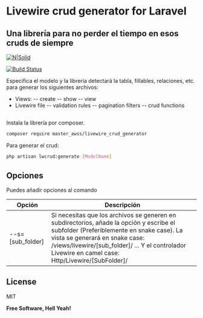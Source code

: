 # Livewire crud generator for Laravel
## Una librería para no perder el tiempo en esos cruds de siempre

[![N|Solid](https://cldup.com/dTxpPi9lDf.thumb.png)](https://nodesource.com/products/nsolid)

[![Build Status](https://travis-ci.org/joemccann/dillinger.svg?branch=master)](https://travis-ci.org/joemccann/dillinger)

Especifica el modelo y la librería detectará la tabla, fillables, relaciones, etc. para generar los siguientes archivos:

- Views:
-- create
-- show
-- view
- Livewire file
-- validation rules
-- pagination filters
-- crud functions


## 

Instala la librería por composer.

```sh
composer require master_awss/livewire_crud_generator
```

Para generar el crud:

```sh
php artisan lwcrud:generate [ModelName]
```

## Opciones

Puedes añadir opciones al comando

| Opción | Descripción |
| ------ | ------ |
| --s=[sub_folder] | Si necesitas que los archivos se generen en subdirectorios, añade la opción y escribe el subfolder (Preferiblemente en snake case). La vista se generará en snake case: /views/livewire/[sub_folder]/ ... Y el controlador Livewire en camel case: Http/Livewire/[SubFolder]/ |

## License

MIT

**Free Software, Hell Yeah!**

[//]: # (These are reference links used in the body of this note and get stripped out when the markdown processor does its job. There is no need to format nicely because it shouldn't be seen. Thanks SO - http://stackoverflow.com/questions/4823468/store-comments-in-markdown-syntax)

   [dill]: <https://github.com/joemccann/dillinger>
   [git-repo-url]: <https://github.com/joemccann/dillinger.git>
   [john gruber]: <http://daringfireball.net>
   [df1]: <http://daringfireball.net/projects/markdown/>
   [markdown-it]: <https://github.com/markdown-it/markdown-it>
   [Ace Editor]: <http://ace.ajax.org>
   [node.js]: <http://nodejs.org>
   [Twitter Bootstrap]: <http://twitter.github.com/bootstrap/>
   [jQuery]: <http://jquery.com>
   [@tjholowaychuk]: <http://twitter.com/tjholowaychuk>
   [express]: <http://expressjs.com>
   [AngularJS]: <http://angularjs.org>
   [Gulp]: <http://gulpjs.com>

   [PlDb]: <https://github.com/joemccann/dillinger/tree/master/plugins/dropbox/README.md>
   [PlGh]: <https://github.com/joemccann/dillinger/tree/master/plugins/github/README.md>
   [PlGd]: <https://github.com/joemccann/dillinger/tree/master/plugins/googledrive/README.md>
   [PlOd]: <https://github.com/joemccann/dillinger/tree/master/plugins/onedrive/README.md>
   [PlMe]: <https://github.com/joemccann/dillinger/tree/master/plugins/medium/README.md>
   [PlGa]: <https://github.com/RahulHP/dillinger/blob/master/plugins/googleanalytics/README.md>
